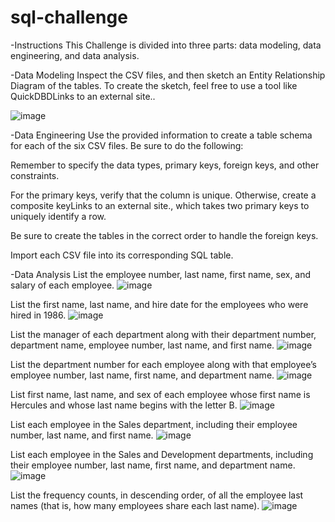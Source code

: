 # sql-challenge

-Instructions
This Challenge is divided into three parts: data modeling, data engineering, and data analysis.

-Data Modeling
Inspect the CSV files, and then sketch an Entity Relationship Diagram of the tables. To create the sketch, feel free to use a tool like QuickDBDLinks to an external site..

![image](https://github.com/mafeestaba/sql-challenge/assets/152315257/fe42129a-9814-4158-bbdc-dae71c908ca1)

-Data Engineering
Use the provided information to create a table schema for each of the six CSV files. Be sure to do the following:

Remember to specify the data types, primary keys, foreign keys, and other constraints.

For the primary keys, verify that the column is unique. Otherwise, create a composite keyLinks to an external site., which takes two primary keys to uniquely identify a row.

Be sure to create the tables in the correct order to handle the foreign keys.

Import each CSV file into its corresponding SQL table.

-Data Analysis
List the employee number, last name, first name, sex, and salary of each employee.
![image](https://github.com/mafeestaba/sql-challenge/assets/152315257/8e1770ef-254f-4137-ac17-d47d3e426c63)


List the first name, last name, and hire date for the employees who were hired in 1986.
![image](https://github.com/mafeestaba/sql-challenge/assets/152315257/8b9610c7-c57e-4d25-b99f-9266a7d75568)


List the manager of each department along with their department number, department name, employee number, last name, and first name.
![image](https://github.com/mafeestaba/sql-challenge/assets/152315257/3aef936c-13b3-4045-9952-35fab96940f3)


List the department number for each employee along with that employee’s employee number, last name, first name, and department name.
![image](https://github.com/mafeestaba/sql-challenge/assets/152315257/9787f13f-3849-4bbf-9cf1-41c97e95d748)


List first name, last name, and sex of each employee whose first name is Hercules and whose last name begins with the letter B.
![image](https://github.com/mafeestaba/sql-challenge/assets/152315257/87ef7dc1-8b00-4d8f-b331-172ea841eeae)


List each employee in the Sales department, including their employee number, last name, and first name.
![image](https://github.com/mafeestaba/sql-challenge/assets/152315257/6da933eb-a541-44a3-ae7c-ad98f899b15d)


List each employee in the Sales and Development departments, including their employee number, last name, first name, and department name.
![image](https://github.com/mafeestaba/sql-challenge/assets/152315257/07f6f971-7f0d-48c0-8ff1-04fd824f555c)


List the frequency counts, in descending order, of all the employee last names (that is, how many employees share each last name).
![image](https://github.com/mafeestaba/sql-challenge/assets/152315257/cb7c116d-4836-4477-928e-e32daec35309)


